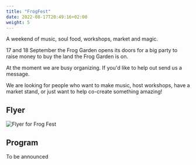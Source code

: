 ```yaml
---
title: "FrogFest"
date: 2022-08-17T20:49:16+02:00
weight: 5
---
```


A weekend of music, soul food, workshops, market and magic.

<!--more-->
17 and 18 September the Frog Garden opens its doors for a big party to raise money to buy the land the Frog Garden is on.

At the moment we are busy organizing.
If you'd like to help out send us a message.

We are looking for people who want  to make music, host workshops, have a market stand, or just want to help co-create something amazing!

## Flyer
![Flyer for Frog Fest](/images/events/frogfest-flyer.jpg)


## Program
To be announced
